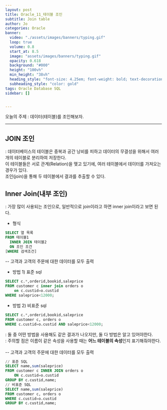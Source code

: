 ```yaml
---
layout: post
title: Oracle_11_테이블 조인
subtitle: Join table
author: Jo
categories: Oracle
banner:
  video: "./assets/images/banners/typing.gif"
  loop: true
  volume: 0.8
  start_at: 8.5
  image: "assets/images/banners/typing.gif"
  opacity: 0.618
  background: "#000"
  height: "100vh"
  min_height: "38vh"
  heading_style: "font-size: 4.25em; font-weight: bold; text-decoration: underline"
  subheading_style: "color: gold"
tags: Oracle Database SQL
sidebar: []


---
```


오늘의 주제 : 데이터(테이블)를 조인해보자. <br>
 * * *
 
## JOIN 조인
: 데이터베이스의 테이블은 중복과 공간 낭비를 피하고 데이터의 무결성을 위해서 여러 개의 테이블로 분리하여 저장한다.<br>
이 테이블들은 서로 관계(Relation)을 맺고 있기에, 여러 테이블에서 데이터를 가져오는 경우가 있다.<br>
조인(join)을 통해 두 테이블에서 결과를 추출할 수 있다.<br>

## Inner Join(내부 조인)
: 가장 많이 사용되는 조인으로, 일반적으로 join이라고 하면 inner join이라고 보면 된다.
- 형식
```sql
SELECT 열 목록
FROM 테이블1
  INNER JOIN 테이블2
  ON 조인 조건
[WHERE 검색조건]
```

-- 고객과 고객의 주문에 대한 데이터를 모두 출력
- 방법 1) 표준 sql
```sql
SELECT c.*,orderid,bookid,saleprice
FROM customer c inner join orders o
    on c.custid=o.custid
WHERE saleprice<12000;
```
- 방법 2) 비표준 sql
```sql
SELECT c.*,orderid,bookid,saleprice
FROM customer c, orders o
WHERE c.custid=o.custid AND saleprice<12000;
```
: 둘 중 어떤 방법을 사용해도 같은 결과가 나오지만, 둘 다 방법은 알고 있어야한다.<br>
: 주의할 점은 이름이 같은 속성을 사용할 때는 <b>어느 테이블의 속성</b>인지 표기해줘야한다.<br><br>
-- 고객과 고객의 주문에 대한 데이터를 모두 출력
```sql
// 표준 SQL
SELECT name,sum(saleprice)
FROM customer c INNER JOIN orders o
    ON c.custid=o.custid
GROUP BY c.custid,name;
// 비표준 SQL
SELECT name,sum(saleprice)
FROM customer c, orders o
WHERE c.custid=o.custid
GROUP BY c.custid,name;
```


```sql

```








